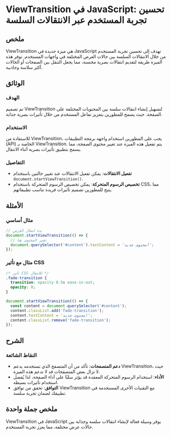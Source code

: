 <!--
Meta Description: # ViewTransition في JavaScript: تحسين تجربة المستخدم عبر الانتقالات السلسة ## ملخص ViewTransition هي ميزة جديدة في JavaScript تهدف إلى تحسين تجربة الم...
Meta Keywords: viewtransition, content, javascript, المستخدم, document
-->

# ViewTransition في JavaScript: تحسين تجربة المستخدم عبر الانتقالات السلسة

## ملخص
ViewTransition هي ميزة جديدة في JavaScript تهدف إلى تحسين تجربة المستخدم من خلال الانتقالات السلسة بين حالات العرض المختلفة في واجهات المستخدم. توفر هذه الميزة طريقة لتقديم انتقالات بصرية محسنة، مما يجعل التنقل بين الصفحات أو الحالات أكثر سلاسة وجاذبية.

## الوثائق
### الهدف
تم تصميم ViewTransition لتسهيل إنشاء انتقالات سلسة بين المحتويات المختلفة على الصفحة. حيث يسمح للمطورين بتعزيز تفاعل المستخدم من خلال تأثيرات بصرية جذابة.

### الاستخدام
للاستفادة من ViewTransition، يجب على المطورين استخدام واجهة برمجة التطبيقات (API) الخاصة بـ ViewTransition. يتم تفعيل هذه الميزة عند تغيير محتوى الصفحة، مما يسمح بتطبيق تأثيرات بصرية أثناء الانتقال.

### التفاصيل
- **تفعيل الانتقالات**: يمكن تفعيل الانتقالات عند تغيير حالتين باستخدام `document.startViewTransition()`.
- **تخصيص الرسوم المتحركة**: يمكن تخصيص الرسوم المتحركة باستخدام CSS، مما يتيح للمطورين تصميم تأثيرات فريدة تناسب تطبيقاتهم.

## الأمثلة
### مثال أساسي
```javascript
// بدء انتقال العرض
document.startViewTransition(() => {
  // تغيير المحتوى هنا
  document.querySelector('#content').textContent = 'محتوى جديد!';
});
```

### مثال مع تأثير CSS
```css
/* تأثير CSS للانتقال */
.fade-transition {
  transition: opacity 0.5s ease-in-out;
  opacity: 0;
}
```

```javascript
document.startViewTransition(() => {
  const content = document.querySelector('#content');
  content.classList.add('fade-transition');
  content.textContent = 'محتوى جديد!';
  content.classList.remove('fade-transition');
});
```

## الشرح
### النقاط الشائعة
- **دعم المتصفحات**: تأكد من أن المتصفح الذي تستخدمه يدعم ViewTransition، حيث لا تزال بعض المتصفحات قد لا تدعم هذه الميزة.
- **الأداء**: استخدام الرسوم المتحركة المعقدة قد يؤثر سلبًا على أداء الصفحة، لذا يُفضل استخدام تأثيرات بسيطة.
- **التوافق**: تحقق من توافق ViewTransition مع التقنيات الأخرى المستخدمة في تطبيقك لضمان تجربة سلسة.

## ملخص جملة واحدة
ViewTransition في JavaScript يوفر وسيلة فعالة لإنشاء انتقالات سلسة وجذابة بين حالات عرض مختلفة، مما يعزز تجربة المستخدم.